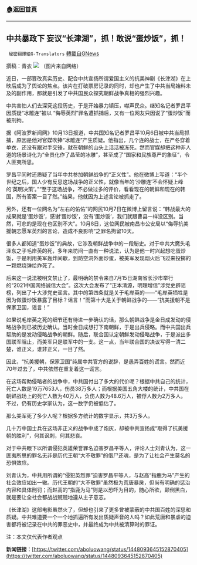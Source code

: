 ###  [:house:返回首頁](https://github.com/ourhimalayas/txt)
---


## 中共暴政下 妄议“长津湖”，抓！敢说“蛋炒饭”，抓！
` 秘密翻譯組G-Translators` [轉載自GNews](https://gnews.org/zh-hans/1590728/)

撰稿：青衣
![](https://assets.gnews.org/wp-content/uploads/2021/10/图片1-41.png)
（图片来自网络）

近日，一部篡改真实历史、配合中共宣扬所谓爱国主义的抗美神剧《长津湖》在上映后成为了舆论的焦点。该片在打破票房记录的同时，却也产生了中共当局始料未及的副作用，那就是引发了中共国民众探究朝鲜战争真相的强烈兴趣。

中共害怕人们去深究这段历史，于是开始暴力镇压，噤声民众。继知名记者罗昌平因质疑“冰雕连”被以 “侮辱英烈”罪名遭抓捕后，又有一位网友只因说了“蛋炒饭”而被刑拘。

据《阿波罗新闻网》10月13日报道，中共国知名记者罗昌平10月6日被中共当局抓捕，原因是他对官媒吹捧“冰雕连”产生质疑。他指出，几个连的战士，在严冬穿着单衣，还没有跟对手交锋，就在朝鲜的山头上活活被冻死。然而官媒却把这种非人道的场景诗化为“全员化作了晶莹的冰雕”，甚至成了“国家和民族尊严的象征”，令人匪夷所思。

罗昌平同时还质疑了当年中共参加朝鲜战争的“正义性”。他在微博上写道：“半个世纪之后，国人少有反思这场战争的正义性，就像当年的‘沙雕连’不会怀疑上峰的‘英明决策’。”“至于这场战争，不必做过多的评价，看看现在的朝鲜和现在的韩国，所有答案一目了然。”结果，他就因为上述言论被抓走了。

另外，还有一位网名为“左右的佑佑”的网民10月7日在微博上留言说：“韩战最大的成果就是‘蛋炒饭’，感谢‘蛋炒饭’，没有‘蛋炒饭’，我们就跟曹县一样没区别。当然，可悲的是现在也区别不大”。10月8日，这位网民被南昌市公安局以“侮辱抗美援朝志愿军英烈的言论，造成不良影响”之罪名拘留10天。

很多人都知道“蛋炒饭”的典故，它涉及朝鲜战争中的一段秘史。对于中共大魔头毛泽东之子毛岸英的死，多年来坊间一直有一种说法，认为是他一时兴起想吃蛋炒饭，于是利用美军轰炸间歇，到防空洞外面炒蛋，被美军发现烟火后飞过来投掷的一颗燃烧弹给炸死了。

后来这一说法被明文禁止了，最明确的禁令来自7月15日湖南省长沙市举行的“2021中国网络诚信大会”。这次大会发布了“正本清源，明理增信”涉党史辟谣榜，列出了十大涉党史谣言。其中的第四条就是关于毛岸英的——“毛岸英牺牲是因为做蛋炒饭暴露了目标？谣言！”而第十大是关于朝鲜战争的——“抗美援朝不是保家卫国，谣言！”

如果说毛岸英之死的细节还有待进一步确认的话，那么朝鲜战争是金日成发动的侵略战争则已被历史确认。当时金日成想打下南朝鲜，于是出兵侵略。而中共国出兵帮助的是发动侵略战争的朝鲜。随后，联合国认定朝鲜发动侵略战争，于是派出多国联军阻止，而美军只是联军中的一支。这一点，当年联合国的决议写得一清二楚，谁正义，谁非正义，一目了然。

因此，“抗美援朝，保家卫国”纯属中共官方的说辞，是愚弄百姓的谎言。然而近70年过去了，中共依然在重复着这一谎言。

在这场帮助侵略者的战争中，中共国付出了多大的代价呢？根据中共自己的统计，死亡人数是19万7653人，伤员38万多人；而根据美国五角大楼的统计，中共国在朝鲜战场上的死亡人数为40万人，负伤人数为48.6万人，被俘人数为2万多人。不过，仍有历史学家认为，这一数字仍被低估了。

那么美军死了多少人呢？根据多方统计的数字显示，共3万多人。

几十万中国士兵在这场非正义的战争中成了炮灰，却被中共宣扬成“取得了抗美援朝的胜利”，何其讽刺，何其悲哀。

对于中共眼下以所谓侵犯英雄荣誉罪名迫害罗昌平等人，评论人士刘青认为，这一匪夷所思的罪名无非是历代王朝“大不敬罪”的借尸还魂，是为了让社会产生莫名的恐惧效应。

刘青认为，中共用所谓的“侵犯英烈罪”迫害罗昌平等人，与赵高“指鹿为马”产生的社会效应如出一辙。历代王朝的“大不敬罪”虽然极为荒唐暴戾，但尚有明确的惩治内容和具体刑罚；而赵高的“指鹿为马”则是以恐吓为目的，随心所欲，颠倒黑白，就是要让全社会都战战兢兢地遵从主子意志。

《长津湖》这部电影虽然火了，但却也引来了更多曾被蒙蔽的中共国百姓的深思和质疑。中共难道要一个一个地抓遍所有发出质疑声音的人吗？如此荒唐和暴虐的迫害都将被记录在中共的罪恶史中，并最终成为中共被清算时的罪证。

注：本文仅代表作者观点

**新闻链接**：[https://twitter.com/aboluowang/status/1448093645152870405](https://twitter.com/aboluowang/status/1448093645152870405)
